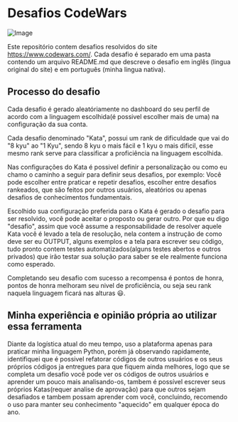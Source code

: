 # Desafios CodeWars

![Image](https://www.codewars.com/users/major-menphis/badges/large)

Este repositório contem desafios resolvidos do site https://www.codewars.com/.
Cada desafio é separado em uma pasta contendo um arquivo README.md que descreve o desafio em inglês (lingua original do site) e em português (minha lingua nativa).

## Processo do desafio

Cada desafio é gerado aleatóriamente no dashboard do seu perfil de acordo com a linguagem escolhida(é possivel escolher mais de uma) na configuração da sua conta.

Cada desafio denominado "Kata", possui um rank de dificuldade que vai do "8 kyu" ao "1 Kyu", sendo 8 kyu o mais fácil e 1 kyu o mais dificil, esse mesmo rank serve para classificar a proficiência na linguagem escolhida.

Nas configurações do Kata é possivel definir a personalização ou como eu chamo o caminho a seguir para definir seus desafios, por exemplo: Você pode escolher entre praticar e repetir desafios, escolher entre desafios rankeados, que são feitos por outros usuários, aleatórios ou apenas desafios de conhecimentos fundamentais.

Escolhido sua configuração preferida para o Kata é gerado o desafio para ser resolvido, você pode aceitar o proposto ou gerar outro.
Por que eu digo "desafio", assim que você assume a responsabilidade de resolver aquele Kata você é levado a tela de resolução, nela contem a instrução de como deve ser eu OUTPUT, alguns exemplos e a tela para escrever seu código, tudo pronto contem testes automatizados(alguns testes abertos e outros privados) que irão testar sua solução para saber se ele realmente funciona como esperado.

Completando seu desafio com sucesso a recompensa é pontos de honra, pontos de honra melhoram seu nivel de proficiência, ou seja seu rank naquela linguagem ficará nas alturas 😃.

## Minha experiência e opinião própria ao utilizar essa ferramenta

Diante da logística atual do meu tempo, uso a plataforma apenas para praticar minha linguagem Python, porém já observando rapidamente, identifiquei que é possivel refatorar códigos de outros usuários e os seus próprios códigos ja entregues para que fiquem ainda melhores, logo que se completa um desafio você pode ver os códigos de outros usuários e aprender um pouco mais analisando-os, tambem é possível escrever seus próprios Katas(requer analise de aprovação) para que outros sejam desafiados e tambem possam aprender com você, concluindo, recomendo o uso para manter seu conhecimento "aquecido" em qualquer época do ano.
